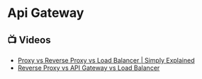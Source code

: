 
# Api Gateway

## 📺 Videos
- [Proxy vs Reverse Proxy vs Load Balancer | Simply Explained](https://www.youtube.com/watch?v=xo5V9g9joFs)
- [Reverse Proxy vs API Gateway vs Load Balancer](https://www.youtube.com/watch?v=RqfaTIWc3LQ)